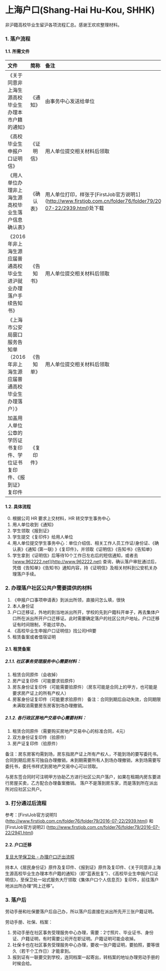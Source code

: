 # 上海户口(Shang-Hai Hu-Kou, SHHK)

非沪籍高校毕业生留沪各项流程汇总。感谢王欢欢整理材料。

### 1. 落户流程

#### 1.1. 所需文件
| 文件  | 简称  | 备注 |
|:------------- |:---------------:| :-------------|
|《关于同意非上海生源高校毕业生办理本市户籍的通知》|《通知》|由事务中心发送给单位|
|《高校毕业生申报户口证明信》|《证明信》|用人单位提交相关材料后领取|
|《用人单位办理非上海生源高校毕业生落户信息确认表》|《确认表》|用人单位打印，样张于[FirstJob官方说明1] (http://www.firstjob.com.cn/folder76/folder79/2016-07-22/2939.html)处下载|
|《2016年非上海生源应届普通高校毕业生进沪就业办理落户手续告知书》|《告知书》|用人单位提交相关材料后领取|
|《上海市公安局窗口服务告知单（2016年非上海生源应届普通高校毕业生办理落户）》|《告知单》|用人单位提交相关材料后领取|
|加盖用人单位公章的学历证书复印件、学位证书复印件、《报到证》复印件|《复印件》||

#### 1.2. 具体流程
0. 根据公司 HR 要求上交材料，HR 转交学生事务中心
1. 用人单位收到《通知》
2. 学生领取《报到证》
3. 学生提交《复印件》给用人单位
4. 用人单位提交学生事务中心：单位介绍信、相关工作人员工作证/身份证、《确认表》《通知 (第一联) 》《复印件》，并领取《证明信》《告知书》《告知单》
5. 学生拿到《证明信》后等待10个工作日左右后的短信通知，或者去 [www.962222.net](http://www.962222.net) 查询，确认落户审批通过后，凭借《告知单》《告知书》通知内容，持《证明信》及相关材料到公安机关办理落户手续。

### 2. 办理落户社区公共户需要提供的材料

1. 《申报户口事项申请表》到派出所领，直接问怎么填，很快
2. 本人身份证
3. 户口迁移证，外地的到当地派出所开，学校的先到户籍科开单子，再去集体户口所在派出所开户口迁移证。此时需要确定落户的社区公共户地址。户口迁移证有时间限制，不能过早办。
4. 《高校毕业生申报户口证明信》找公司HR要
5. 租赁备案或者借宿证明

#### 2.1. 租赁备案

##### 2.1.1. 社区事务受理服务中心需要材料：

1. 租赁合同原件（会收掉）
2. 房产证复印件（可能要求验原件）
3. 房东身份证复印件（可能需要验原件）（房东可能是合同上的甲方，也可能是要求房产证上的所有产权人）
4. 房客身份证复印件（可能要求验原件）
备注：合同到期后自动失效，合同期限未满取消需要房东房客到场办理撤销。

##### 2.1.2. 各行政区房地产交易中心需要材料：

1. 租赁合同原件（需要购买房地产交易中心的标准合同，4元）
2. 双方身份证复印件（验原件）
3. 房产证复印件（验原件）

备注：房东房客均需到场，房东指房产证上所有产权人，不能到场的要写委托书。合同到期后房东可独自办理撤销，未到期需要所有人到场办理撤销，未到场需要写委托书，委托书样式到房地产交易中心可以领取。

与房东签合同时可注明甲方协助乙方进行社区公共户落户，如果在租期内房东要进行房屋买卖，乙方配合办理备案撤销。
落户不是落到房东家，而是落到所在派出所对应社区公共户。
### 3. 打分通过后流程
参考：[FirstJob官方说明1] (http://www.firstjob.com.cn/folder76/folder79/2016-07-22/2939.html) 和 [FirstJob官方说明2] (http://www.firstjob.com.cn/folder76/folder79/2016-07-22/2941.html)

#### 2.2. 户口迁移

[复旦大学保卫处 - 办理户口迁出流程](http://baoweichu.fudan.edu.cn/39/b6/c6691a80310/page.htm)

持本人《居民身份证》原件及复印件、《报到证》原件及复印件、《关于同意非上海生源高校毕业生办理本市户籍的通知》（即“蓝表批复”）、《高校毕业生申报户口证明信》，至保卫处一站式服务大厅领取《集体户口个人信息页》复印件，前往落户地派出所办理“网上迁移”。

### 3. 落户后

劳动手册和社保要落户后自己办，所以落户后直接在派出所先开三张户籍证明。

劳动手册、社保、档案：

1. 劳动手册在社区事务受理服务中心办理，需要：2寸照片、毕业证书、身份证、户籍证明，有时需要公司开在职证明。户籍证明可能会收掉。
2. 社保卡也在社区事务受理服务中心办理，要收一张户籍证明，要拍照，要等很久（若干个工作日）才能拿到。
3. 报到证有一联要交到学校，连同档案一起寄出，转档案的地址办理劳动手册的时候会给。
